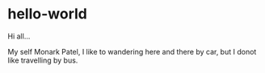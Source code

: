 # hello-world
Hi all...

My self Monark Patel, I like to wandering here and there by car,
but I donot like travelling by bus.
